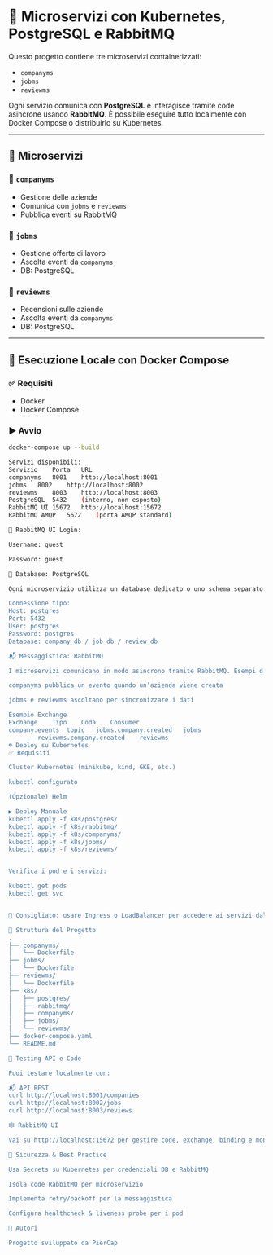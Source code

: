 # 🧩 Microservizi con Kubernetes, PostgreSQL e RabbitMQ

Questo progetto contiene tre microservizi containerizzati:

- `companyms`
- `jobms`
- `reviewms`

Ogni servizio comunica con **PostgreSQL** e interagisce tramite code asincrone usando **RabbitMQ**. È possibile eseguire tutto localmente con Docker Compose o distribuirlo su Kubernetes.

---

## 🧱 Microservizi

### 🔹 `companyms`
- Gestione delle aziende
- Comunica con `jobms` e `reviewms`
- Pubblica eventi su RabbitMQ

### 🔹 `jobms`
- Gestione offerte di lavoro
- Ascolta eventi da `companyms`
- DB: PostgreSQL

### 🔹 `reviewms`
- Recensioni sulle aziende
- Ascolta eventi da `companyms`
- DB: PostgreSQL

---

## 🐳 Esecuzione Locale con Docker Compose

### ✅ Requisiti

- Docker
- Docker Compose

### ▶️ Avvio

```bash
docker-compose up --build

Servizi disponibili:
Servizio	Porta	URL
companyms	8001	http://localhost:8001
jobms	8002	http://localhost:8002
reviewms	8003	http://localhost:8003
PostgreSQL	5432	(interno, non esposto)
RabbitMQ UI	15672	http://localhost:15672
RabbitMQ AMQP	5672	(porta AMQP standard)

🔐 RabbitMQ UI Login:

Username: guest

Password: guest

💾 Database: PostgreSQL

Ogni microservizio utilizza un database dedicato o uno schema separato. Le connessioni vengono configurate tramite variabili d'ambiente.

Connessione tipo:
Host: postgres
Port: 5432
User: postgres
Password: postgres
Database: company_db / job_db / review_db

📬 Messaggistica: RabbitMQ

I microservizi comunicano in modo asincrono tramite RabbitMQ. Esempi d’uso:

companyms pubblica un evento quando un’azienda viene creata

jobms e reviewms ascoltano per sincronizzare i dati

Esempio Exchange
Exchange	Tipo	Coda	Consumer
company.events	topic	jobms.company.created	jobms
		reviewms.company.created	reviewms
☸️ Deploy su Kubernetes
✅ Requisiti

Cluster Kubernetes (minikube, kind, GKE, etc.)

kubectl configurato

(Opzionale) Helm

▶️ Deploy Manuale
kubectl apply -f k8s/postgres/
kubectl apply -f k8s/rabbitmq/
kubectl apply -f k8s/companyms/
kubectl apply -f k8s/jobms/
kubectl apply -f k8s/reviewms/


Verifica i pod e i servizi:

kubectl get pods
kubectl get svc


📎 Consigliato: usare Ingress o LoadBalancer per accedere ai servizi dall’esterno.

📁 Struttura del Progetto
.
├── companyms/
│   └── Dockerfile
├── jobms/
│   └── Dockerfile
├── reviewms/
│   └── Dockerfile
├── k8s/
│   ├── postgres/
│   ├── rabbitmq/
│   ├── companyms/
│   ├── jobms/
│   └── reviewms/
├── docker-compose.yaml
└── README.md

🧪 Testing API e Code

Puoi testare localmente con:

📬 API REST
curl http://localhost:8001/companies
curl http://localhost:8002/jobs
curl http://localhost:8003/reviews

🕸️ RabbitMQ UI

Vai su http://localhost:15672 per gestire code, exchange, binding e monitoraggio.

🔐 Sicurezza & Best Practice

Usa Secrets su Kubernetes per credenziali DB e RabbitMQ

Isola code RabbitMQ per microservizio

Implementa retry/backoff per la messaggistica

Configura healthcheck & liveness probe per i pod

👥 Autori

Progetto sviluppato da PierCap